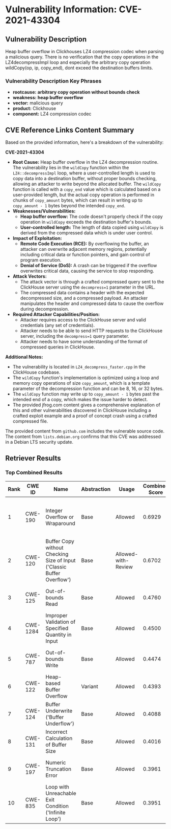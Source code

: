 # Vulnerability Information: CVE-2021-43304

## Vulnerability Description
Heap buffer overflow in Clickhouses LZ4 compression codec when parsing a malicious query. There is no verification that the copy operations in the LZ4decompressImpl loop and especially the arbitrary copy operation wildCopy(op, ip, copy_end), dont exceed the destination buffers limits.

### Vulnerability Description Key Phrases
- **rootcause:** **arbitrary copy operation without bounds check**
- **weakness:** **heap buffer overflow**
- **vector:** malicious query
- **product:** Clickhouse
- **component:** LZ4 compression codec

## CVE Reference Links Content Summary
Based on the provided information, here's a breakdown of the vulnerability:

**CVE-2021-43304**

*   **Root Cause:** Heap buffer overflow in the LZ4 decompression routine. The vulnerability lies in the `wildCopy` function within the `LZ4::decompressImpl` loop, where a user-controlled length is used to copy data into a destination buffer, without proper bounds checking, allowing an attacker to write beyond the allocated buffer. The `wildCopy` function is called with a `copy_end` value which is calculated based on a user-provided length, but the actual copy operation is performed in chunks of `copy_amount` bytes, which can result in writing up to `copy_amount - 1` bytes beyond the intended `copy_end`.
*   **Weaknesses/Vulnerabilities:**
    *   **Heap buffer overflow:**  The code doesn't properly check if the copy operation in `wildCopy` exceeds the destination buffer's bounds.
    *   **User-controlled length:** The length of data copied using `wildCopy` is derived from the compressed data which is under user control.
*   **Impact of Exploitation:**
    *   **Remote Code Execution (RCE):** By overflowing the buffer, an attacker can overwrite adjacent memory regions, potentially including critical data or function pointers, and gain control of program execution.
    *   **Denial of Service (DoS):**  A crash can be triggered if the overflow overwrites critical data, causing the service to stop responding.
*   **Attack Vectors:**
    *   The attack vector is through a crafted compressed query sent to the ClickHouse server using the `decompress=1` parameter in the URL.
    *   The compressed data contains a header with the expected decompressed size, and a compressed payload. An attacker manipulates the header and compressed data to cause the overflow during decompression.
*  **Required Attacker Capabilities/Position:**
    *  Attacker requires access to the ClickHouse server and valid credentials (any set of credentials).
    *  Attacker needs to be able to send HTTP requests to the ClickHouse server, including the `decompress=1` query parameter.
    *  Attacker needs to have some understanding of the format of compressed queries in ClickHouse.

**Additional Notes:**
* The vulnerability is located in `LZ4_decompress_faster.cpp` in the ClickHouse codebase.
* The `wildCopy` function's implementation is optimized using a loop and memory copy operations of size `copy_amount`, which is a template parameter of the decompression function and can be 8, 16, or 32 bytes.
* The `wildCopy` function may write up to `copy_amount - 1` bytes past the intended end of a copy, which makes the issue harder to detect.
* The provided jfrog.com content gives a comprehensive explanation of this and other vulnerabilities discovered in ClickHouse including a crafted exploit example and a proof of concept crash using a crafted compressed file.

The provided content from `github.com` includes the vulnerable source code. The content from `lists.debian.org` confirms that this CVE was addressed in a Debian LTS security update.

## Retriever Results

### Top Combined Results

| Rank | CWE ID | Name | Abstraction | Usage | Combined Score | Retrievers | Individual Scores |
|------|--------|------|-------------|-------|---------------|------------|-------------------|
| 1 | CWE-190 | Integer Overflow or Wraparound | Base | Allowed | 0.6929 | dense, sparse, graph | dense: 0.501, sparse: 0.322, graph: 0.722 |
| 2 | CWE-120 | Buffer Copy without Checking Size of Input ('Classic Buffer Overflow') | Base | Allowed-with-Review | 0.6702 | dense, sparse, graph | dense: 0.466, sparse: 0.340, graph: 0.768 |
| 3 | CWE-125 | Out-of-bounds Read | Base | Allowed | 0.4760 | sparse, graph | sparse: 0.317, graph: 0.823 |
| 4 | CWE-1284 | Improper Validation of Specified Quantity in Input | Base | Allowed | 0.4500 | sparse, graph | sparse: 0.293, graph: 0.789 |
| 5 | CWE-787 | Out-of-bounds Write | Base | Allowed | 0.4474 | sparse, graph | sparse: 0.274, graph: 0.813 |
| 6 | CWE-122 | Heap-based Buffer Overflow | Variant | Allowed | 0.4393 | dense, sparse | dense: 0.502, sparse: 0.392 |
| 7 | CWE-124 | Buffer Underwrite ('Buffer Underflow') | Base | Allowed | 0.4088 | dense, sparse | dense: 0.476, sparse: 0.298 |
| 8 | CWE-131 | Incorrect Calculation of Buffer Size | Base | Allowed | 0.4016 | dense, sparse | dense: 0.463, sparse: 0.297 |
| 9 | CWE-197 | Numeric Truncation Error | Base | Allowed | 0.3961 | dense, sparse | dense: 0.461, sparse: 0.289 |
| 10 | CWE-835 | Loop with Unreachable Exit Condition ('Infinite Loop') | Base | Allowed | 0.3951 | dense, sparse | dense: 0.461, sparse: 0.288 |

